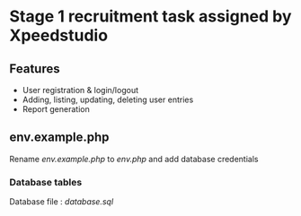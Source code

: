 # Stage 1 recruitment task assigned by Xpeedstudio 

## Features
* User registration & login/logout
* Adding, listing, updating, deleting user entries
* Report generation

## env.example.php

Rename *env.example.php* to *env.php* and add database credentials

### Database tables

Database file : *database.sql*